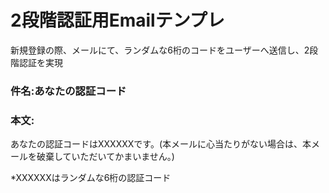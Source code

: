 #  2段階認証用Emailテンプレ

新規登録の際、メールにて、ランダムな6桁のコードをユーザーへ送信し、2段階認証を実現

### 件名:あなたの認証コード
### 本文:

あなたの認証コードはXXXXXXです。(本メールに心当たりがない場合は、本メールを破棄していただいてかまいません。)


*XXXXXXはランダムな6桁の認証コード
